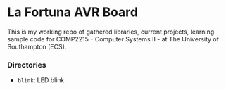 # La Fortuna AVR Board #

This is my working repo of gathered libraries, current projects, learning sample code for COMP2215 - Computer Systems II - at The University of Southampton (ECS).

### Directories ###
* `blink`: LED blink.
